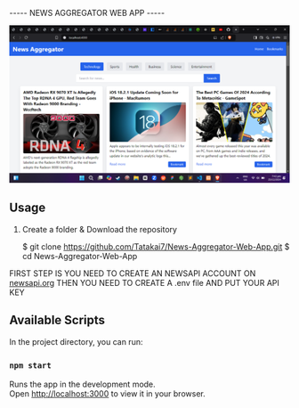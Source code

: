 ----- NEWS AGGREGATOR WEB APP -----

![image alt](./screenshots/newsDefault.png)

## Usage
   1. Create a folder & Download the repository

      $ git clone https://github.com/Tatakai7/News-Aggregator-Web-App.git
      $ cd News-Aggregator-Web-App

 FIRST STEP IS YOU NEED TO CREATE AN NEWSAPI ACCOUNT ON [newsapi.org](newsapi.org)
 THEN YOU NEED TO CREATE A .env file AND PUT YOUR API KEY
 
## Available Scripts

In the project directory, you can run:

### `npm start`

Runs the app in the development mode.\
Open [http://localhost:3000](http://localhost:3000) to view it in your browser.
